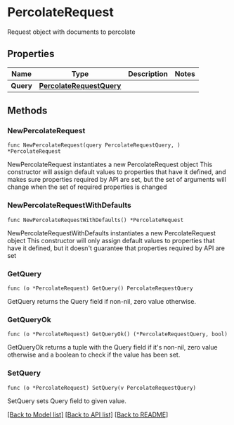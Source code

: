 # PercolateRequest

Request object with documents to percolate

## Properties

Name | Type | Description | Notes
------------ | ------------- | ------------- | -------------
**Query** | [**PercolateRequestQuery**](PercolateRequestQuery.md) |  | 

## Methods

### NewPercolateRequest

`func NewPercolateRequest(query PercolateRequestQuery, ) *PercolateRequest`

NewPercolateRequest instantiates a new PercolateRequest object
This constructor will assign default values to properties that have it defined,
and makes sure properties required by API are set, but the set of arguments
will change when the set of required properties is changed

### NewPercolateRequestWithDefaults

`func NewPercolateRequestWithDefaults() *PercolateRequest`

NewPercolateRequestWithDefaults instantiates a new PercolateRequest object
This constructor will only assign default values to properties that have it defined,
but it doesn't guarantee that properties required by API are set

### GetQuery

`func (o *PercolateRequest) GetQuery() PercolateRequestQuery`

GetQuery returns the Query field if non-nil, zero value otherwise.

### GetQueryOk

`func (o *PercolateRequest) GetQueryOk() (*PercolateRequestQuery, bool)`

GetQueryOk returns a tuple with the Query field if it's non-nil, zero value otherwise
and a boolean to check if the value has been set.

### SetQuery

`func (o *PercolateRequest) SetQuery(v PercolateRequestQuery)`

SetQuery sets Query field to given value.



[[Back to Model list]](../README.md#documentation-for-models) [[Back to API list]](../README.md#documentation-for-api-endpoints) [[Back to README]](../README.md)


